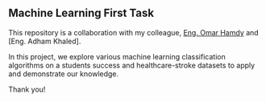 ## Machine Learning First Task

This repository is a collaboration with my colleague, [Eng. Omar Hamdy](https://github.com/OmarHamdy32) and [Eng. Adham Khaled].

In this project, we explore various machine learning classification algorithms on a students success and healthcare-stroke datasets to apply and demonstrate our knowledge.

Thank you!